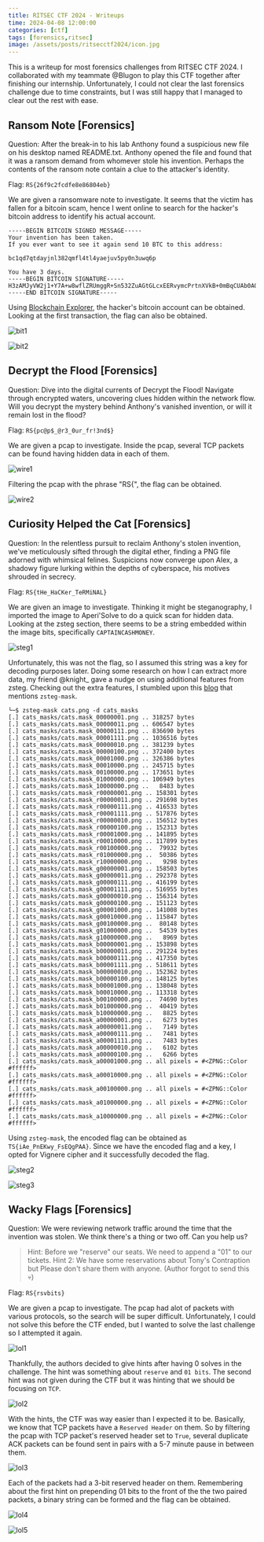 ```yaml
---
title: RITSEC CTF 2024 - Writeups
time: 2024-04-08 12:00:00
categories: [ctf]
tags: [forensics,ritsec]
image: /assets/posts/ritsecctf2024/icon.jpg
---
```


This is a writeup for most forensics challenges from RITSEC CTF 2024. I collaborated with my teammate @Blugon to play this CTF together after finishing our internship. Unfortunately, I could not clear the last forensics challenge due to time constraints, but I was still happy that I managed to clear out the rest with ease.

## Ransom Note [Forensics]
Question: After the break-in to his lab Anthony found a suspicious new file on his desktop named README.txt. Anthony opened the file and found that it was a ransom demand from whomever stole his invention. Perhaps the contents of the ransom note contain a clue to the attacker's identity.

Flag: `RS{26f9c2fcdfe8e86804eb}`

We are given a ransomware note to investigate. It seems that the victim has fallen for a bitcoin scam, hence I went online to search for the hacker's bitcoin address to identify his actual account.

```
-----BEGIN BITCOIN SIGNED MESSAGE-----
Your invention has been taken.
If you ever want to see it again send 10 BTC to this address:

bc1qd7qtdayjnl382qmfl4tl4yaejuv5py0n3uwq6p

You have 3 days.
-----BEGIN BITCOIN SIGNATURE-----
H3zAMJyVW2j1+Y7A+w8wflZRUmggR+Sn532ZuAGtGLcxEERvymcPrtnXVkB+0mBqCUAb0AQwyPFJfGxvIeQDPpE=
-----END BITCOIN SIGNATURE-----
```

Using [Blockchain Explorer](https://www.blockchain.com/explorer), the hacker's bitcoin account can be obtained. Looking at the first transaction, the flag can also be obtained.

![bit1](/assets/posts/ritsecctf2024/bit1.png)

![bit2](/assets/posts/ritsecctf2024/bit2.png)

## Decrypt the Flood [Forensics]
Question: Dive into the digital currents of Decrypt the Flood! Navigate through encrypted waters, uncovering clues hidden within the network flow. Will you decrypt the mystery behind Anthony's vanished invention, or will it remain lost in the flood?

Flag: `RS{pc@p$_@r3_0ur_fr!3nd$}`

We are given a pcap to investigate. Inside the pcap, several TCP packets can be found having hidden data in each of them.

![wire1](/assets/posts/ritsecctf2024/wire1.png)

Filtering the pcap with the phrase "RS{", the flag can be obtained.

![wire2](/assets/posts/ritsecctf2024/wire2.png)

## Curiosity Helped the Cat [Forensics]
Question: In the relentless pursuit to reclaim Anthony's stolen invention, we've meticulously sifted through the digital ether, finding a PNG file adorned with whimsical felines. Suspicions now converge upon Alex, a shadowy figure lurking within the depths of cyberspace, his motives shrouded in secrecy.

Flag: `RS{tHe_HaCKer_TeRMiNAL}`

We are given an image to investigate. Thinking it might be steganography, I imported the image to Aperi'Solve to do a quick scan for hidden data. Looking at the zsteg section, there seems to be a string embedded within the image bits, specifically `CAPTAINCASHMONEY`.

![steg1](/assets/posts/ritsecctf2024/steg1.png)

Unfortunately, this was not the flag, so I assumed this string was a key for decoding purposes later. Doing some research on how I can extract more data, my friend @knight_ gave a nudge on using additional features from zsteg. Checking out the extra features, I stumbled upon this [blog](https://medium.com/@cyDeer/bobby-toes-ipad-ctf-walkthrough-0118a8879b93) that mentions `zsteg-mask`. 

```
└─$ zsteg-mask cats.png -d cats_masks 
[.] cats_masks/cats.mask_00000001.png .. 318257 bytes
[.] cats_masks/cats.mask_00000011.png .. 606547 bytes
[.] cats_masks/cats.mask_00000111.png .. 836690 bytes
[.] cats_masks/cats.mask_00001111.png .. 1036516 bytes
[.] cats_masks/cats.mask_00000010.png .. 381239 bytes
[.] cats_masks/cats.mask_00000100.png .. 372400 bytes
[.] cats_masks/cats.mask_00001000.png .. 326386 bytes
[.] cats_masks/cats.mask_00010000.png .. 245715 bytes
[.] cats_masks/cats.mask_00100000.png .. 173651 bytes
[.] cats_masks/cats.mask_01000000.png .. 106949 bytes
[.] cats_masks/cats.mask_10000000.png ..   8483 bytes
[.] cats_masks/cats.mask_r00000001.png .. 158301 bytes
[.] cats_masks/cats.mask_r00000011.png .. 291698 bytes
[.] cats_masks/cats.mask_r00000111.png .. 416533 bytes
[.] cats_masks/cats.mask_r00001111.png .. 517876 bytes                                                                                         
[.] cats_masks/cats.mask_r00000010.png .. 156512 bytes                                                                                         
[.] cats_masks/cats.mask_r00000100.png .. 152313 bytes                                                                                         
[.] cats_masks/cats.mask_r00001000.png .. 141895 bytes                                                                                         
[.] cats_masks/cats.mask_r00010000.png .. 117899 bytes                                                                                         
[.] cats_masks/cats.mask_r00100000.png ..  79932 bytes                                                                                         
[.] cats_masks/cats.mask_r01000000.png ..  50386 bytes                                                                                         
[.] cats_masks/cats.mask_r10000000.png ..   9298 bytes                                                                                         
[.] cats_masks/cats.mask_g00000001.png .. 158503 bytes                                                                                         
[.] cats_masks/cats.mask_g00000011.png .. 292378 bytes                                                                                         
[.] cats_masks/cats.mask_g00000111.png .. 416199 bytes                                                                                         
[.] cats_masks/cats.mask_g00001111.png .. 516955 bytes                                                                                         
[.] cats_masks/cats.mask_g00000010.png .. 156314 bytes                                                                                         
[.] cats_masks/cats.mask_g00000100.png .. 151123 bytes                                                                                         
[.] cats_masks/cats.mask_g00001000.png .. 141008 bytes                                                                                         
[.] cats_masks/cats.mask_g00010000.png .. 115847 bytes                                                                                         
[.] cats_masks/cats.mask_g00100000.png ..  80148 bytes                                                                                         
[.] cats_masks/cats.mask_g01000000.png ..  54539 bytes                                                                                         
[.] cats_masks/cats.mask_g10000000.png ..   8969 bytes                                                                                         
[.] cats_masks/cats.mask_b00000001.png .. 153898 bytes                                                                                         
[.] cats_masks/cats.mask_b00000011.png .. 291224 bytes                                                                                         
[.] cats_masks/cats.mask_b00000111.png .. 417350 bytes                                                                                         
[.] cats_masks/cats.mask_b00001111.png .. 518611 bytes                                                                                         
[.] cats_masks/cats.mask_b00000010.png .. 152362 bytes                                                                                         
[.] cats_masks/cats.mask_b00000100.png .. 148125 bytes                                                                                         
[.] cats_masks/cats.mask_b00001000.png .. 138048 bytes                                                                                         
[.] cats_masks/cats.mask_b00010000.png .. 113318 bytes                                                                                         
[.] cats_masks/cats.mask_b00100000.png ..  74690 bytes                                                                                         
[.] cats_masks/cats.mask_b01000000.png ..  40419 bytes                                                                                         
[.] cats_masks/cats.mask_b10000000.png ..   8825 bytes                                                                                         
[.] cats_masks/cats.mask_a00000001.png ..   6273 bytes                                                                                         
[.] cats_masks/cats.mask_a00000011.png ..   7149 bytes                                                                                         
[.] cats_masks/cats.mask_a00000111.png ..   7481 bytes                                                                                         
[.] cats_masks/cats.mask_a00001111.png ..   7483 bytes                                                                                         
[.] cats_masks/cats.mask_a00000010.png ..   6102 bytes                                                                                         
[.] cats_masks/cats.mask_a00000100.png ..   6266 bytes                                                                                         
[.] cats_masks/cats.mask_a00001000.png .. all pixels = #<ZPNG::Color #ffffff>                                                                  
[.] cats_masks/cats.mask_a00010000.png .. all pixels = #<ZPNG::Color #ffffff>
[.] cats_masks/cats.mask_a00100000.png .. all pixels = #<ZPNG::Color #ffffff>
[.] cats_masks/cats.mask_a01000000.png .. all pixels = #<ZPNG::Color #ffffff>
[.] cats_masks/cats.mask_a10000000.png .. all pixels = #<ZPNG::Color #ffffff>
```

Using `zsteg-mask`, the encoded flag can be obtained as `TS{iAe_PnEKwy_FsEQgPAA}`. Since we have the encoded flag and a key, I opted for Vignere cipher and it successfully decoded the flag.

![steg2](/assets/posts/ritsecctf2024/steg2.png)

![steg3](/assets/posts/ritsecctf2024/steg3.png)

## Wacky Flags [Forensics]
Question: We were reviewing network traffic around the time that the invention was stolen. We think there's a thing or two off. Can you help us?

> Hint: Before we "reserve" our seats. We need to append a "01" to our tickets.
> Hint 2: We have some reservations about Tony's Contraption but Please don't share them with anyone. (Author forgot to send this 💀)

Flag: `RS{rsvbits}`

We are given a pcap to investigate. The pcap had alot of packets with various protocols, so the search will be super difficult. Unfortunately, I could not solve this before the CTF ended, but I wanted to solve the last challenge so I attempted it again.

![lol1](/assets/posts/ritsecctf2024/lol1.png)

Thankfully, the authors decided to give hints after having 0 solves in the challenge. The hint was something about `reserve` and `01 bits`. The second hint was not given during the CTF but it was hinting that we should be focusing on `TCP`.

![lol2](/assets/posts/ritsecctf2024/lol2.png)

With the hints, the CTF was way easier than I expected it to be. Basically, we know that TCP packets have a `Reserved Header` on them. So by filtering the pcap with TCP packet's reserved header set to `True`, several duplicate ACK packets can be found sent in pairs with a 5-7 minute pause in between them.

![lol3](/assets/posts/ritsecctf2024/lol3.png)

Each of the packets had a 3-bit reserved header on them. Remembering about the first hint on prepending 01 bits to the front of the the two paired packets, a binary string can be formed and the flag can be obtained.

![lol4](/assets/posts/ritsecctf2024/lol4.png)

![lol5](/assets/posts/ritsecctf2024/lol5.png)
